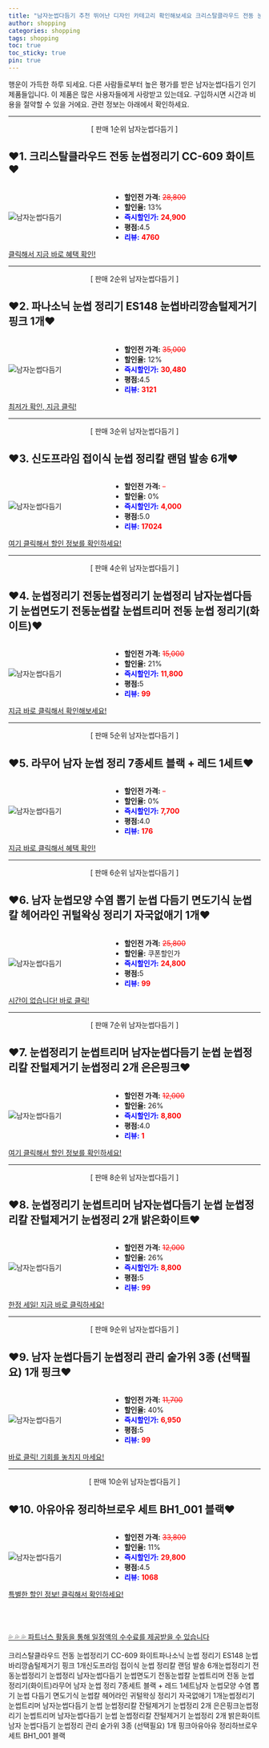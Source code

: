 ```yaml
---
title: "남자눈썹다듬기 추천 뛰어난 디자인 카테고리 확인해보세요 크리스탈클라우드 전동 눈썹정리기 CC-609 화이트"
author: shopping
categories: shopping
tags: shopping
toc: true
toc_sticky: true
pin: true
---
```

행운이 가득한 하루 되세요. 다른 사람들로부터 높은 평가를 받은 남자눈썹다듬기 인기 제품들입니다. 이 제품은 많은 사용자들에게 사랑받고 있는데요. 구입하시면 시간과 비용을 절약할 수 있을 거에요. 관련 정보는 아래에서 확인하세요.

---
<p class="toplist" style="margin: 0 auto; display: block; width: fit-content;">[ 판매 1순위 남자눈썹다듬기 ]</p>

<h2><strong>❤️1. 크리스탈클라우드 전동 눈썹정리기 CC-609 화이트❤️</strong></h2>

<div style="display: flex; align-items: center;">
    <div style="flex: 0.4;">
        <img src="https://thumbnail9.coupangcdn.com/thumbnails/remote/230x230ex/image/vendor_inventory/5783/c1d72a94bf0517bea84cd912b9b9291e5380ebb1c6ffa5f5ba518f029544.jpg" alt="남자눈썹다듬기" style="max-width: 100%;">
    </div>
    <div style="flex: 0.6; margin-left: 10px;">
        <ul>
            <li><strong>할인전 가격:</strong> <del style="color: red;">28,800</del></li>
            <li><strong>할인율:</strong> 13%</li>
            <li><span style='color:blue'><strong>즉시할인가:</strong></span> <span style='color:red'><strong>24,900</strong></span></li>
            <li><strong>평점:</strong>4.5</li>
            <li><span style='color:blue'><strong>리뷰:</strong></span> <span style='color:red'><strong>4760</strong></span></li>
        </ul>
    </div>
</div>
<div class="center">
    <a href="https://William4Davisa.github.io?lptag=AF9450613&subid=githubio&pageKey=5673804238&traceid=V0-153&itemId=9350658839&vendorItemId=90408154476" class="myButton">
        클릭해서 지금 바로 혜택 확인!
    </a>
</div>


---
<p class="toplist" style="margin: 0 auto; display: block; width: fit-content;">[ 판매 2순위 남자눈썹다듬기 ]</p>

<h2><strong>❤️2. 파나소닉 눈썹 정리기 ES148 눈썹바리깡솜털제거기 핑크 1개❤️</strong></h2>

<div style="display: flex; align-items: center;">
    <div style="flex: 0.4;">
        <img src="https://thumbnail9.coupangcdn.com/thumbnails/remote/230x230ex/image/vendor_inventory/2869/c08dedf29444b277a8d39673fcc4334046543f958a9bccaee6c3c91fd788.jpg" alt="남자눈썹다듬기" style="max-width: 100%;">
    </div>
    <div style="flex: 0.6; margin-left: 10px;">
        <ul>
            <li><strong>할인전 가격:</strong> <del style="color: red;">35,000</del></li>
            <li><strong>할인율:</strong> 12%</li>
            <li><span style='color:blue'><strong>즉시할인가:</strong></span> <span style='color:red'><strong>30,480</strong></span></li>
            <li><strong>평점:</strong>4.5</li>
            <li><span style='color:blue'><strong>리뷰:</strong></span> <span style='color:red'><strong>3121</strong></span></li>
        </ul>
    </div>
</div>
<div class="center">
    <a href="https://William4Davisa.github.io?lptag=AF9450613&subid=githubio&pageKey=67695019&traceid=V0-153&itemId=226282680&vendorItemId=71390413407" class="myButton">
        최저가 확인, 지금 클릭!
    </a>
</div>


---
<p class="toplist" style="margin: 0 auto; display: block; width: fit-content;">[ 판매 3순위 남자눈썹다듬기 ]</p>

<h2><strong>❤️3. 신도프라임 접이식 눈썹 정리칼 랜덤 발송 6개❤️</strong></h2>

<div style="display: flex; align-items: center;">
    <div style="flex: 0.4;">
        <img src="https://thumbnail7.coupangcdn.com/thumbnails/remote/230x230ex/image/retail/images/2295479745062751-db6d338f-879d-4f2b-abf6-1ff299ddd8b8.jpg" alt="남자눈썹다듬기" style="max-width: 100%;">
    </div>
    <div style="flex: 0.6; margin-left: 10px;">
        <ul>
            <li><strong>할인전 가격:</strong> <del style="color: red;">-</del></li>
            <li><strong>할인율:</strong> 0%</li>
            <li><span style='color:blue'><strong>즉시할인가:</strong></span> <span style='color:red'><strong>4,000</strong></span></li>
            <li><strong>평점:</strong>5.0</li>
            <li><span style='color:blue'><strong>리뷰:</strong></span> <span style='color:red'><strong>17024</strong></span></li>
        </ul>
    </div>
</div>
<div class="center">
    <a href="https://William4Davisa.github.io?lptag=AF9450613&subid=githubio&pageKey=1274079294&traceid=V0-153&itemId=2274966617&vendorItemId=70272147828" class="myButton">
        여기 클릭해서 할인 정보를 확인하세요!
    </a>
</div>


---
<p class="toplist" style="margin: 0 auto; display: block; width: fit-content;">[ 판매 4순위 남자눈썹다듬기 ]</p>

<h2><strong>❤️4. 눈썹정리기 전동눈썹정리기 눈썹정리 남자눈썹다듬기 눈썹면도기 전동눈썹칼 눈썹트리머 전동 눈썹 정리기(화이트)❤️</strong></h2>

<div style="display: flex; align-items: center;">
    <div style="flex: 0.4;">
        <img src="https://thumbnail6.coupangcdn.com/thumbnails/remote/230x230ex/image/vendor_inventory/1a28/dc8a6fbb06524098c262eeecd38e05c66f7140221864ef7812c4f094c0f6.png" alt="남자눈썹다듬기" style="max-width: 100%;">
    </div>
    <div style="flex: 0.6; margin-left: 10px;">
        <ul>
            <li><strong>할인전 가격:</strong> <del style="color: red;">15,000</del></li>
            <li><strong>할인율:</strong> 21%</li>
            <li><span style='color:blue'><strong>즉시할인가:</strong></span> <span style='color:red'><strong>11,800</strong></span></li>
            <li><strong>평점:</strong>5</li>
            <li><span style='color:blue'><strong>리뷰:</strong></span> <span style='color:red'><strong>99</strong></span></li>
        </ul>
    </div>
</div>
<div class="center">
    <a href="https://William4Davisa.github.io?lptag=AF9450613&subid=githubio&pageKey=7808636027&traceid=V0-153&itemId=21172470592&vendorItemId=88233925122" class="myButton">
        지금 바로 클릭해서 확인해보세요!
    </a>
</div>


---
<p class="toplist" style="margin: 0 auto; display: block; width: fit-content;">[ 판매 5순위 남자눈썹다듬기 ]</p>

<h2><strong>❤️5. 라무어 남자 눈썹 정리 7종세트 블랙 + 레드 1세트❤️</strong></h2>

<div style="display: flex; align-items: center;">
    <div style="flex: 0.4;">
        <img src="https://thumbnail7.coupangcdn.com/thumbnails/remote/230x230ex/image/retail/images/2020/03/04/14/8/46e506ef-1560-4094-b9c6-1db05ee7e6a4.jpg" alt="남자눈썹다듬기" style="max-width: 100%;">
    </div>
    <div style="flex: 0.6; margin-left: 10px;">
        <ul>
            <li><strong>할인전 가격:</strong> <del style="color: red;">-</del></li>
            <li><strong>할인율:</strong> 0%</li>
            <li><span style='color:blue'><strong>즉시할인가:</strong></span> <span style='color:red'><strong>7,700</strong></span></li>
            <li><strong>평점:</strong>4.0</li>
            <li><span style='color:blue'><strong>리뷰:</strong></span> <span style='color:red'><strong>176</strong></span></li>
        </ul>
    </div>
</div>
<div class="center">
    <a href="https://William4Davisa.github.io?lptag=AF9450613&subid=githubio&pageKey=1329294908&traceid=V0-153&itemId=2353052193&vendorItemId=70349540334" class="myButton">
        지금 바로 클릭해서 혜택 확인!
    </a>
</div>


---
<p class="toplist" style="margin: 0 auto; display: block; width: fit-content;">[ 판매 6순위 남자눈썹다듬기 ]</p>

<h2><strong>❤️6. 남자 눈썹모양 수염 뽑기 눈썹 다듬기 면도기식 눈썹칼 헤어라인 귀털왁싱 정리기 자국없애기 1개❤️</strong></h2>

<div style="display: flex; align-items: center;">
    <div style="flex: 0.4;">
        <img src="https://thumbnail10.coupangcdn.com/thumbnails/remote/230x230ex/image/vendor_inventory/599a/4423f8327cca40004f4631ed3e6ecf2c047ed5bba8949c3375c036fc3034.jpg" alt="남자눈썹다듬기" style="max-width: 100%;">
    </div>
    <div style="flex: 0.6; margin-left: 10px;">
        <ul>
            <li><strong>할인전 가격:</strong> <del style="color: red;">25,800</del></li>
            <li><strong>할인율:</strong> 쿠폰할인가</li>
            <li><span style='color:blue'><strong>즉시할인가:</strong></span> <span style='color:red'><strong>24,800</strong></span></li>
            <li><strong>평점:</strong>5</li>
            <li><span style='color:blue'><strong>리뷰:</strong></span> <span style='color:red'><strong>99</strong></span></li>
        </ul>
    </div>
</div>
<div class="center">
    <a href="https://William4Davisa.github.io?lptag=AF9450613&subid=githubio&pageKey=5197160151&traceid=V0-153&itemId=7234197341&vendorItemId=74525670503" class="myButton">
        시간이 없습니다! 바로 클릭!
    </a>
</div>


---
<p class="toplist" style="margin: 0 auto; display: block; width: fit-content;">[ 판매 7순위 남자눈썹다듬기 ]</p>

<h2><strong>❤️7. 눈썹정리기 눈썹트리머 남자눈썹다듬기 눈썹 눈썹정리칼 잔털제거기 눈썹정리 2개 은은핑크❤️</strong></h2>

<div style="display: flex; align-items: center;">
    <div style="flex: 0.4;">
        <img src="https://thumbnail7.coupangcdn.com/thumbnails/remote/230x230ex/image/vendor_inventory/9a5e/7b47c189ef1ad5b7c462d4f7ab6cd9688010db86136283f26475e1764e20.jpg" alt="남자눈썹다듬기" style="max-width: 100%;">
    </div>
    <div style="flex: 0.6; margin-left: 10px;">
        <ul>
            <li><strong>할인전 가격:</strong> <del style="color: red;">12,000</del></li>
            <li><strong>할인율:</strong> 26%</li>
            <li><span style='color:blue'><strong>즉시할인가:</strong></span> <span style='color:red'><strong>8,800</strong></span></li>
            <li><strong>평점:</strong>4.0</li>
            <li><span style='color:blue'><strong>리뷰:</strong></span> <span style='color:red'><strong>1</strong></span></li>
        </ul>
    </div>
</div>
<div class="center">
    <a href="https://William4Davisa.github.io?lptag=AF9450613&subid=githubio&pageKey=7798434336&traceid=V0-153&itemId=21114646357&vendorItemId=88176487360" class="myButton">
        여기 클릭해서 할인 정보를 확인하세요!
    </a>
</div>


---
<p class="toplist" style="margin: 0 auto; display: block; width: fit-content;">[ 판매 8순위 남자눈썹다듬기 ]</p>

<h2><strong>❤️8. 눈썹정리기 눈썹트리머 남자눈썹다듬기 눈썹 눈썹정리칼 잔털제거기 눈썹정리 2개 밝은화이트❤️</strong></h2>

<div style="display: flex; align-items: center;">
    <div style="flex: 0.4;">
        <img src="https://thumbnail9.coupangcdn.com/thumbnails/remote/230x230ex/image/vendor_inventory/af5e/d15f7d51671b7603352ee22e5819c1d2e33cf6cb2790a3032d5dd8ce4f52.jpg" alt="남자눈썹다듬기" style="max-width: 100%;">
    </div>
    <div style="flex: 0.6; margin-left: 10px;">
        <ul>
            <li><strong>할인전 가격:</strong> <del style="color: red;">12,000</del></li>
            <li><strong>할인율:</strong> 26%</li>
            <li><span style='color:blue'><strong>즉시할인가:</strong></span> <span style='color:red'><strong>8,800</strong></span></li>
            <li><strong>평점:</strong>5</li>
            <li><span style='color:blue'><strong>리뷰:</strong></span> <span style='color:red'><strong>99</strong></span></li>
        </ul>
    </div>
</div>
<div class="center">
    <a href="https://William4Davisa.github.io?lptag=AF9450613&subid=githubio&pageKey=8208407291&traceid=V0-153&itemId=21114646356&vendorItemId=88176487357" class="myButton">
        한정 세일! 지금 바로 클릭하세요!
    </a>
</div>


---
<p class="toplist" style="margin: 0 auto; display: block; width: fit-content;">[ 판매 9순위 남자눈썹다듬기 ]</p>

<h2><strong>❤️9. 남자 눈썹다듬기 눈썹정리 관리 숱가위 3종 (선택필요) 1개 핑크❤️</strong></h2>

<div style="display: flex; align-items: center;">
    <div style="flex: 0.4;">
        <img src="https://thumbnail7.coupangcdn.com/thumbnails/remote/230x230ex/image/vendor_inventory/68eb/443ffbd57009e17f85d0070e37cfcb315a183a55635c33ebae06b8d1db50.jpg" alt="남자눈썹다듬기" style="max-width: 100%;">
    </div>
    <div style="flex: 0.6; margin-left: 10px;">
        <ul>
            <li><strong>할인전 가격:</strong> <del style="color: red;">11,700</del></li>
            <li><strong>할인율:</strong> 40%</li>
            <li><span style='color:blue'><strong>즉시할인가:</strong></span> <span style='color:red'><strong>6,950</strong></span></li>
            <li><strong>평점:</strong>5</li>
            <li><span style='color:blue'><strong>리뷰:</strong></span> <span style='color:red'><strong>99</strong></span></li>
        </ul>
    </div>
</div>
<div class="center">
    <a href="https://William4Davisa.github.io?lptag=AF9450613&subid=githubio&pageKey=8116229883&traceid=V0-153&itemId=23010258486&vendorItemId=90044098460" class="myButton">
        바로 클릭! 기회를 놓치지 마세요!
    </a>
</div>


---
<p class="toplist" style="margin: 0 auto; display: block; width: fit-content;">[ 판매 10순위 남자눈썹다듬기 ]</p>

<h2><strong>❤️10. 아유아유 정리하브로우 세트 BH1_001 블랙❤️</strong></h2>

<div style="display: flex; align-items: center;">
    <div style="flex: 0.4;">
        <img src="https://thumbnail6.coupangcdn.com/thumbnails/remote/230x230ex/image/retail/images/3280075191623663-595a3dd9-ab7c-46b5-a9d0-1b78ca369c17.jpg" alt="남자눈썹다듬기" style="max-width: 100%;">
    </div>
    <div style="flex: 0.6; margin-left: 10px;">
        <ul>
            <li><strong>할인전 가격:</strong> <del style="color: red;">33,800</del></li>
            <li><strong>할인율:</strong> 11%</li>
            <li><span style='color:blue'><strong>즉시할인가:</strong></span> <span style='color:red'><strong>29,800</strong></span></li>
            <li><strong>평점:</strong>4.5</li>
            <li><span style='color:blue'><strong>리뷰:</strong></span> <span style='color:red'><strong>1068</strong></span></li>
        </ul>
    </div>
</div>
<div class="center">
    <a href="https://William4Davisa.github.io?lptag=AF9450613&subid=githubio&pageKey=7354967621&traceid=V0-153&itemId=18935752498&vendorItemId=86062379583" class="myButton">
        특별한 할인 정보! 클릭해서 확인하세요!
    </a>
</div>

<br><br><br>[💦 💦 💦 파트너스 활동을 통해 일정액의 수수료를 제공받을 수 있습니다](https://link.coupang.com/a/bcpT2c)<br><br>크리스탈클라우드 전동 눈썹정리기 CC-609 화이트파나소닉 눈썹 정리기 ES148 눈썹바리깡솜털제거기 핑크 1개신도프라임 접이식 눈썹 정리칼 랜덤 발송 6개눈썹정리기 전동눈썹정리기 눈썹정리 남자눈썹다듬기 눈썹면도기 전동눈썹칼 눈썹트리머 전동 눈썹 정리기(화이트)라무어 남자 눈썹 정리 7종세트 블랙 + 레드 1세트남자 눈썹모양 수염 뽑기 눈썹 다듬기 면도기식 눈썹칼 헤어라인 귀털왁싱 정리기 자국없애기 1개눈썹정리기 눈썹트리머 남자눈썹다듬기 눈썹 눈썹정리칼 잔털제거기 눈썹정리 2개 은은핑크눈썹정리기 눈썹트리머 남자눈썹다듬기 눈썹 눈썹정리칼 잔털제거기 눈썹정리 2개 밝은화이트남자 눈썹다듬기 눈썹정리 관리 숱가위 3종 (선택필요) 1개 핑크아유아유 정리하브로우 세트 BH1_001 블랙